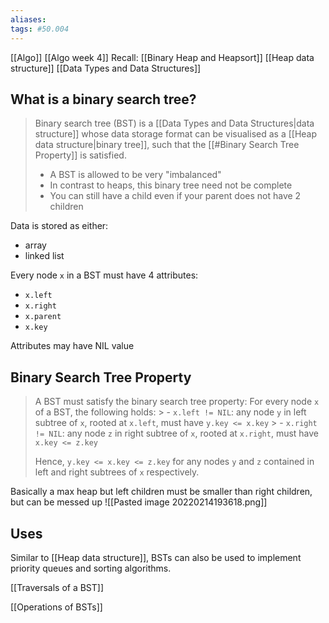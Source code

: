 ```yaml
---
aliases: 
tags: #50.004
---
```

[[Algo]]
[[Algo week 4]]
Recall:
[[Binary Heap and Heapsort]]
[[Heap data structure]]
[[Data Types and Data Structures]]

## What is a binary search tree?
> Binary search tree (BST) is a [[Data Types and Data Structures|data structure]] whose data storage format can be visualised as a [[Heap data structure|binary tree]], such that the [[#Binary Search Tree Property]] is satisfied.
> - A BST is allowed to be very "imbalanced"
> - In contrast to heaps, this binary tree need not be complete
> - You can still have a child even if your parent does not have 2 children

Data is stored as either:
- array
- linked list

Every node `x` in a BST must have 4 attributes:
- `x.left`
- `x.right`
- `x.parent`
- `x.key`

Attributes may have NIL value

## Binary Search Tree Property
> A BST must satisfy the binary search tree property:
> For every node `x` of a BST, the following holds:
	> - `x.left != NIL`: any node `y` in left subtree of `x`, rooted at `x.left`, must have `y.key <= x.key`
	> - `x.right != NIL`: any node `z` in right subtree of `x`, rooted at `x.right`, must have `x.key <= z.key`
>
>Hence, `y.key <= x.key <= z.key` for any nodes `y` and `z` contained in left and right subtrees of `x` respectively.

Basically a max heap but left children must be smaller than right children, but can be messed up
![[Pasted image 20220214193618.png]]

## Uses
Similar to [[Heap data structure]], BSTs can also be used to implement priority queues and sorting algorithms.

[[Traversals of a BST]]

[[Operations of BSTs]]